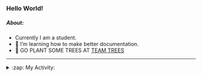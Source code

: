 ### Hello World!

##### About:
- Currently I am a student.
- 🌱 I’m learning how to make better documentation.
- 🌱 GO PLANT SOME TREES AT [TEAM TREES](https://teamtrees.org/)

---
<details>
  <summary>:zap: My Activity:</summary>
  
<!--START_SECTION:waka-->
![Code Time](http://img.shields.io/badge/Code%20Time-1%2C177%20hrs%2042%20mins-blue)

**I'm a Night 🦉** 

```text
🌞 Morning                1874 commits        ███░░░░░░░░░░░░░░░░░░░░░░   10.02 % 
🌆 Daytime                6393 commits        █████████░░░░░░░░░░░░░░░░   34.18 % 
🌃 Evening                5365 commits        ███████░░░░░░░░░░░░░░░░░░   28.69 % 
🌙 Night                  5071 commits        ███████░░░░░░░░░░░░░░░░░░   27.11 % 
```
📅 **I'm Most Productive on Wednesday** 

```text
Monday                   2630 commits        ████░░░░░░░░░░░░░░░░░░░░░   14.06 % 
Tuesday                  2543 commits        ███░░░░░░░░░░░░░░░░░░░░░░   13.60 % 
Wednesday                4385 commits        ██████░░░░░░░░░░░░░░░░░░░   23.45 % 
Thursday                 2400 commits        ███░░░░░░░░░░░░░░░░░░░░░░   12.83 % 
Friday                   1983 commits        ███░░░░░░░░░░░░░░░░░░░░░░   10.60 % 
Saturday                 1631 commits        ██░░░░░░░░░░░░░░░░░░░░░░░   08.72 % 
Sunday                   3131 commits        ████░░░░░░░░░░░░░░░░░░░░░   16.74 % 
```


📊 **This Week I Spent My Time On** 

```text
🔥 Editors: 
VS Code                  2 hrs 38 mins       ██████████████████░░░░░░░   71.17 % 
IntelliJ                 1 hr 4 mins         ███████░░░░░░░░░░░░░░░░░░   28.83 % 

🐱‍💻 Projects: 
givbacks-admin           2 hrs 8 mins        ██████████████░░░░░░░░░░░   57.94 % 
intro                    50 mins             ██████░░░░░░░░░░░░░░░░░░░   22.87 % 
givbacks-application     24 mins             ███░░░░░░░░░░░░░░░░░░░░░░   10.82 % 
FilterHelperTest.kt      6 mins              █░░░░░░░░░░░░░░░░░░░░░░░░   03.14 % 
LightEditProject         5 mins              █░░░░░░░░░░░░░░░░░░░░░░░░   02.62 % 
```


 Last Updated on 04/09/2023 03:10:37 UTC
<!--END_SECTION:waka-->
</details>
